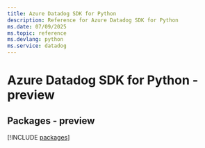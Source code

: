 ```yaml
---
title: Azure Datadog SDK for Python
description: Reference for Azure Datadog SDK for Python
ms.date: 07/09/2025
ms.topic: reference
ms.devlang: python
ms.service: datadog
---
```

# Azure Datadog SDK for Python - preview
## Packages - preview
[!INCLUDE [packages](datadog-index.md)]